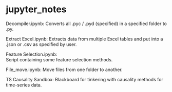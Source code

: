# jupyter_notes

  Decompiler.ipynb:
    Converts all .pyc / .pyd (specified) in a specified folder to .py.

  Extract Excel.ipynb:
    Extracts data from multiple Excel tables and put into a .json or .csv as specified by user.

  Feature Selection.ipynb:  
    Script containing some feature selection methods.

  File_move.ipynb:
    Move files from one folder to another.

  TS Causality Sandbox:
    Blackboard for tinkering with causality methods for time-series data.
